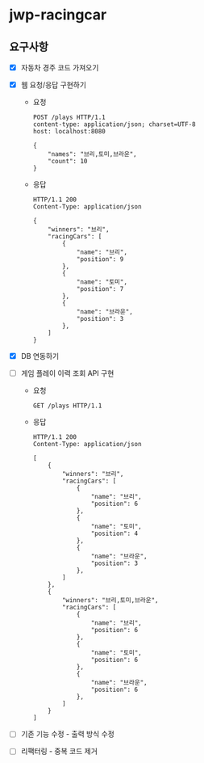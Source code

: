 # jwp-racingcar

## 요구사항

- [x] 자동차 경주 코드 가져오기
- [x] 웹 요청/응답 구현하기
    - 요청
        ```http request
        POST /plays HTTP/1.1
        content-type: application/json; charset=UTF-8
        host: localhost:8080
      
        {
            "names": "브리,토미,브라운",
            "count": 10
        }
        ```

    - 응답
        ```http request
        HTTP/1.1 200
        Content-Type: application/json
      
        {
            "winners": "브리",
            "racingCars": [
                {
                    "name": "브리",
                    "position": 9
                },
                {
                    "name": "토미",
                    "position": 7
                },
                {
                    "name": "브라운",
                    "position": 3
                },
            ]
        }
        ```

- [x] DB 연동하기
- [ ] 게임 플레이 이력 조회 API 구현
    - 요청

      ```http request
      GET /plays HTTP/1.1
      ```

    - 응답
      ```http request
      HTTP/1.1 200
      Content-Type: application/json
    
      [
          {
              "winners": "브리",
              "racingCars": [
                  {
                      "name": "브리",
                      "position": 6
                  },
                  {
                      "name": "토미",
                      "position": 4
                  },
                  {
                      "name": "브라운",
                      "position": 3
                  },
              ]
          },
          {
              "winners": "브리,토미,브라운",
              "racingCars": [
                  {
                      "name": "브리",
                      "position": 6
                  },
                  {
                      "name": "토미",
                      "position": 6
                  },
                  {
                      "name": "브라운",
                      "position": 6
                  },
              ]
          }
      ]
      ```

- [ ] 기존 기능 수정 - 출력 방식 수정
- [ ] 리팩터링 - 중복 코드 제거
